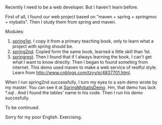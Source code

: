 Recently I need to be a web developer. But I haven't learn before.

First of all, I found our web project based on "maven + spring + springmvc + mybatis".
Then I study them from spring and maven.

Modules:
1. <a href="https://github.com/PointTang/SSMDemo/README/spring1st.md">spring1st</a>. I copy it from a primary teaching book, only to learn what a project with spring should be.   
2. <a href="https://github.com/PointTang/SSMDemo/README/spring2nd.md">spring2nd</a>. Copied form the same book, learned a little skill than 1st.
3. <a href="https://github.com/PointTang/SSMDemo/README/springrest.md">springrest</a>. Then I found that if I always learning the book, I can't get what I want to know directly. Then I began to found someting from internet. This demo used maven to make a web service of restful style. Learn from <http://www.cnblogs.com/tzyy/p/4837701.html>.

When I run spring2nd successfully, I turn my eyes to a ssm demo wrote by my master. You can see it at <a href="https://github.com/1181631922/SpringMybatisDemo">SpringMybatisDemo</a>. Hm, that demo has lack *.sql . And I found the tables' name in his code. Then I run his demo succesfully.

To be continued.

Sorry for my poor English. Exercising.